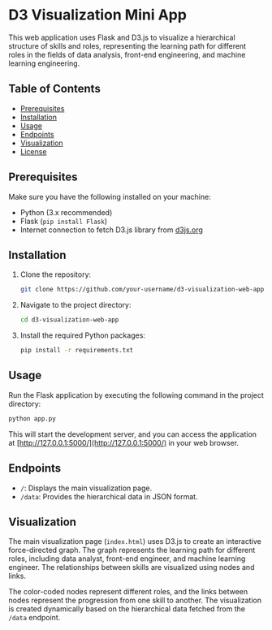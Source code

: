# D3 Visualization Mini App

This web application uses Flask and D3.js to visualize a hierarchical structure of skills and roles, representing the learning path for different roles in the fields of data analysis, front-end engineering, and machine learning engineering.

## Table of Contents

- [Prerequisites](#prerequisites)
- [Installation](#installation)
- [Usage](#usage)
- [Endpoints](#endpoints)
- [Visualization](#visualization)
- [License](#license)

## Prerequisites

Make sure you have the following installed on your machine:

- Python (3.x recommended)
- Flask (`pip install Flask`)
- Internet connection to fetch D3.js library from [d3js.org](https://d3js.org/)

## Installation

1. Clone the repository:

    ```bash
    git clone https://github.com/your-username/d3-visualization-web-app.git
    ```

2. Navigate to the project directory:

    ```bash
    cd d3-visualization-web-app
    ```

3. Install the required Python packages:

    ```bash
    pip install -r requirements.txt
    ```

## Usage

Run the Flask application by executing the following command in the project directory:

```bash
python app.py
```

This will start the development server, and you can access the application at [http://127.0.0.1:5000/](http://127.0.0.1:5000/) in your web browser.

## Endpoints

- `/`: Displays the main visualization page.
- `/data`: Provides the hierarchical data in JSON format.

## Visualization

The main visualization page (`index.html`) uses D3.js to create an interactive force-directed graph. The graph represents the learning path for different roles, including data analyst, front-end engineer, and machine learning engineer. The relationships between skills are visualized using nodes and links.

The color-coded nodes represent different roles, and the links between nodes represent the progression from one skill to another. The visualization is created dynamically based on the hierarchical data fetched from the `/data` endpoint.
